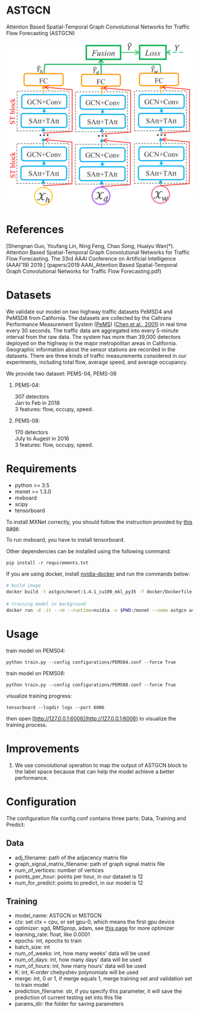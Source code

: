 # ASTGCN

Attention Based Spatial-Temporal Graph Convolutional Networks for Traffic Flow Forecasting (ASTGCN)

![model architecture](figures/model.png)

# References

[Shengnan Guo, Youfang Lin, Ning Feng, Chao Song, Huaiyu Wan(*). Attention Based Spatial-Temporal Graph Convolutional Networks for Traffic Flow Forecasting. The 33rd AAAI Conference on Artificial Intelligence (AAAI'19) 2019.] (papers/2019 AAAI_Attention Based Spatial-Temporal Graph Convolutional Networks for Traffic Flow Forecasting.pdf)

# Datasets

We validate our model on two highway traffic datasets PeMSD4 and PeMSD8 from California. The datasets are collected by the Caltrans Performance Measurement System ([PeMS](http://pems.dot.ca.gov/)) ([Chen et al., 2001](https://trrjournalonline.trb.org/doi/10.3141/1748-12)) in real time every 30 seconds. The traffic data are aggregated into every 5-minute interval from the raw data. The system has more than 39,000 detectors deployed on the highway in the major metropolitan areas in California. Geographic information about the sensor stations are recorded in the datasets. There are three kinds of traffic measurements considered in our experiments, including total flow, average speed, and average occupancy.

We provide two dataset: PEMS-04, PEMS-08

1. PEMS-04:
   
   307 detectors  
   Jan to Feb in 2018  
   3 features: flow, occupy, speed.

2. PEMS-08:
   
   170 detectors  
   July to Augest in 2016  
   3 features: flow, occupy, speed.

# Requirements

+ python >= 3.5
+ mxnet >= 1.3.0
+ mxboard
+ scipy
+ tensorboard

To install MXNet correctly, you should follow the instruction provided by [this page](https://mxnet.incubator.apache.org/install/index.html?platform=Linux&language=Python&processor=CPU).

To run mxboard, you have to install tensorboard.

Other dependencies can be installed using the following command:
```
pip install -r requirements.txt
```

If you are using docker, install [nvidia-docker](https://github.com/NVIDIA/nvidia-docker) and run the commands below:
```bash
# build image
docker build -t astgcn/mxnet:1.4.1_cu100_mkl_py35 -f docker/Dockerfile .

# training model in background
docker run -d -it --rm --runtime=nvidia -v $PWD:/mxnet --name astgcn astgcn/mxnet:1.4.1_cu100_mkl_py35 python3 train.py --config configurations/PEMS04.conf --force True
```

# Usage

train model on PEMS04:
```
python train.py --config configurations/PEMS04.conf --force True
```

train model on PEMS08:
```
python train.py --config configurations/PEMS08.conf --force True
```

visualize training progress:
```
tensorboard --logdir logs --port 6006
```
then open [http://127.0.0.1:6006](http://127.0.0.1:6006) to visualize the training process.

# Improvements

1. We use convolutional operation to map the output of ASTGCN block to the label space because that can help the model achieve a better performance.

# Configuration

The configuration file config.conf contains three parts: Data, Training and Predict:

## Data

+ adj_filename: path of the adjacency matrix file
+ graph_signal_matrix_filename: path of graph signal matrix file
+ num_of_vertices: number of vertices
+ points_per_hour: points per hour, in our dataset is 12
+ num_for_predict: points to predict, in our model is 12

## Training

+ model_name: ASTGCN or MSTGCN
+ ctx: set ctx = cpu, or set gpu-0, which means the first gpu device
+ optimizer: sgd, RMSprop, adam, see [this page](https://mxnet.incubator.apache.org/api/python/optimization/optimization.html#the-mxnet-optimizer-package) for more optimizer
+ learning_rate: float, like 0.0001
+ epochs: int, epochs to train
+ batch_size: int
+ num_of_weeks: int, how many weeks' data will be used
+ num_of_days: int, how many days' data will be used
+ num_of_hours: int, how many hours' data will be used
+ K: int, K-order chebyshev polynomials will be used
+ merge: int, 0 or 1, if merge equals 1, merge training set and validation set to train model
+ prediction_filename: str, if you specify this parameter, it will save the prediction of current testing set into this file
+ params_dir: the folder for saving parameters